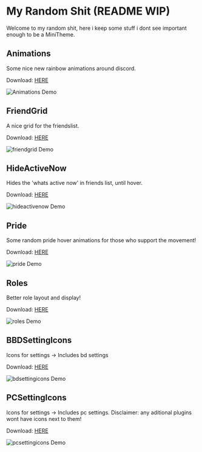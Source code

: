 # My Random Shit (README WIP)
Welcome to my random shit, here i keep some stuff i dont see important enough to be a MiniTheme.

## Animations
Some nice new rainbow animations around discord.

Download: [HERE](https://xcruxiex.github.io/BBDThemes/random/animation.css)

![Animations Demo](https://i.imgur.com/TpctIZp.gifv)

## FriendGrid
A nice grid for the friendslist.

Download: [HERE](https://xcruxiex.github.io/BBDThemes/random/friendgrid.css)

![friendgrid Demo](https://i.imgur.com/CQYYpBz.gifv)

## HideActiveNow
Hides the 'whats active now' in friends list, until hover.

Download: [HERE](https://xcruxiex.github.io/BBDThemes/random/hideactivenow.css)

![hideactivenow Demo](https://i.imgur.com/VlJO9ye.gifv)

## Pride
Some random pride hover animations for those who support the movement!

Download: [HERE](https://xcruxiex.github.io/BBDThemes/random/pride.css)

![pride Demo](https://i.imgur.com/uQ4wUqP.gifv)

## Roles
Better role layout and display!

Download: [HERE](https://xcruxiex.github.io/BBDThemes/random/roles.css)

![roles Demo](https://i.imgur.com/sBP2g1C.png)


## BBDSettingIcons
Icons for settings → Includes bd settings

Download: [HERE](https://xcruxiex.github.io/BBDThemes/random/bdsettingicons.css)

![bdsettingicons Demo](https://i.imgur.com/jOIC9gi.png)

## PCSettingIcons
Icons for settings → Includes pc settings. Disclaimer: any aditional plugins wont have icons next to them!

Download: [HERE](https://xcruxiex.github.io/BBDThemes/random/pcsettingicons.css)

![pcsettingicons Demo](https://i.imgur.com/h2Cu8Xl.png)
